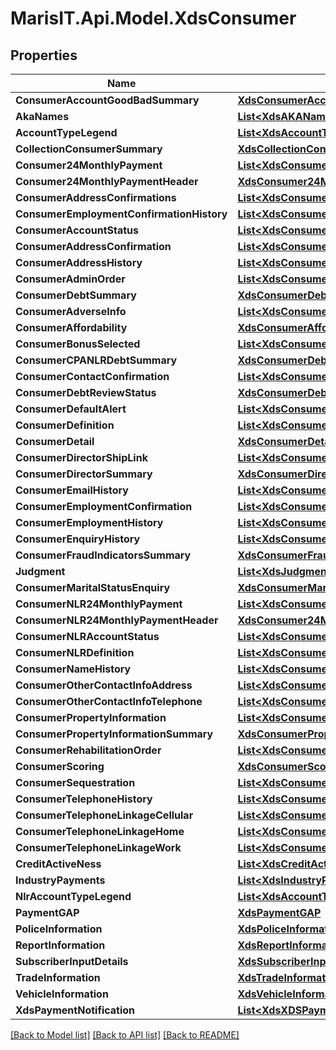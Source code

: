 
# MarisIT.Api.Model.XdsConsumer

## Properties

Name | Type | Description | Notes
------------ | ------------- | ------------- | -------------
**ConsumerAccountGoodBadSummary** | [**XdsConsumerAccountGoodBadSummary**](XdsConsumerAccountGoodBadSummary.md) |  | [optional] 
**AkaNames** | [**List&lt;XdsAKANames&gt;**](XdsAKANames.md) |  | [optional] 
**AccountTypeLegend** | [**List&lt;XdsAccountTypeLegend&gt;**](XdsAccountTypeLegend.md) |  | [optional] 
**CollectionConsumerSummary** | [**XdsCollectionConsumerSummary**](XdsCollectionConsumerSummary.md) |  | [optional] 
**Consumer24MonthlyPayment** | [**List&lt;XdsConsumer24MonthlyPayment&gt;**](XdsConsumer24MonthlyPayment.md) |  | [optional] 
**Consumer24MonthlyPaymentHeader** | [**XdsConsumer24MonthlyPaymentHeader**](XdsConsumer24MonthlyPaymentHeader.md) |  | [optional] 
**ConsumerAddressConfirmations** | [**List&lt;XdsConsumerAddressConfirmation&gt;**](XdsConsumerAddressConfirmation.md) |  | [optional] 
**ConsumerEmploymentConfirmationHistory** | [**List&lt;XdsConsumerEmploymentConfirmation&gt;**](XdsConsumerEmploymentConfirmation.md) |  | [optional] 
**ConsumerAccountStatus** | [**List&lt;XdsConsumerAccountStatus&gt;**](XdsConsumerAccountStatus.md) |  | [optional] 
**ConsumerAddressConfirmation** | [**List&lt;XdsConsumerAddressConfirmation&gt;**](XdsConsumerAddressConfirmation.md) |  | [optional] 
**ConsumerAddressHistory** | [**List&lt;XdsConsumerAddressHistory&gt;**](XdsConsumerAddressHistory.md) |  | [optional] 
**ConsumerAdminOrder** | [**List&lt;XdsConsumerAdminOrder&gt;**](XdsConsumerAdminOrder.md) |  | [optional] 
**ConsumerDebtSummary** | [**XdsConsumerDebtSummary**](XdsConsumerDebtSummary.md) |  | [optional] 
**ConsumerAdverseInfo** | [**List&lt;XdsConsumerAdverseInfo&gt;**](XdsConsumerAdverseInfo.md) |  | [optional] 
**ConsumerAffordability** | [**XdsConsumerAffordability**](XdsConsumerAffordability.md) |  | [optional] 
**ConsumerBonusSelected** | [**List&lt;XdsConsumerBonusSelected&gt;**](XdsConsumerBonusSelected.md) |  | [optional] 
**ConsumerCPANLRDebtSummary** | [**XdsConsumerDebtSummary**](XdsConsumerDebtSummary.md) |  | [optional] 
**ConsumerContactConfirmation** | [**List&lt;XdsConsumerContactConfirmation&gt;**](XdsConsumerContactConfirmation.md) |  | [optional] 
**ConsumerDebtReviewStatus** | [**XdsConsumerDebtReviewStatus**](XdsConsumerDebtReviewStatus.md) |  | [optional] 
**ConsumerDefaultAlert** | [**List&lt;XdsConsumerDefaultAlert&gt;**](XdsConsumerDefaultAlert.md) |  | [optional] 
**ConsumerDefinition** | [**List&lt;XdsConsumerDefinition&gt;**](XdsConsumerDefinition.md) |  | [optional] 
**ConsumerDetail** | [**XdsConsumerDetail**](XdsConsumerDetail.md) |  | [optional] 
**ConsumerDirectorShipLink** | [**List&lt;XdsConsumerDirectorShipLink&gt;**](XdsConsumerDirectorShipLink.md) |  | [optional] 
**ConsumerDirectorSummary** | [**XdsConsumerDirectorSummary**](XdsConsumerDirectorSummary.md) |  | [optional] 
**ConsumerEmailHistory** | [**List&lt;XdsConsumerEmailHistory&gt;**](XdsConsumerEmailHistory.md) |  | [optional] 
**ConsumerEmploymentConfirmation** | [**List&lt;XdsConsumerEmploymentConfirmation&gt;**](XdsConsumerEmploymentConfirmation.md) |  | [optional] 
**ConsumerEmploymentHistory** | [**List&lt;XdsConsumerEmploymentHistory&gt;**](XdsConsumerEmploymentHistory.md) |  | [optional] 
**ConsumerEnquiryHistory** | [**List&lt;XdsConsumerEnquiryHistory&gt;**](XdsConsumerEnquiryHistory.md) |  | [optional] 
**ConsumerFraudIndicatorsSummary** | [**XdsConsumerFraudIndicatorsSummary**](XdsConsumerFraudIndicatorsSummary.md) |  | [optional] 
**Judgment** | [**List&lt;XdsJudgment&gt;**](XdsJudgment.md) |  | [optional] 
**ConsumerMaritalStatusEnquiry** | [**XdsConsumerMaritalStatusEnquiry**](XdsConsumerMaritalStatusEnquiry.md) |  | [optional] 
**ConsumerNLR24MonthlyPayment** | [**List&lt;XdsConsumer24MonthlyPayment&gt;**](XdsConsumer24MonthlyPayment.md) |  | [optional] 
**ConsumerNLR24MonthlyPaymentHeader** | [**XdsConsumer24MonthlyPaymentHeader**](XdsConsumer24MonthlyPaymentHeader.md) |  | [optional] 
**ConsumerNLRAccountStatus** | [**List&lt;XdsConsumerAccountStatus&gt;**](XdsConsumerAccountStatus.md) |  | [optional] 
**ConsumerNLRDefinition** | [**List&lt;XdsConsumerDefinition&gt;**](XdsConsumerDefinition.md) |  | [optional] 
**ConsumerNameHistory** | [**List&lt;XdsConsumerNameHistory&gt;**](XdsConsumerNameHistory.md) |  | [optional] 
**ConsumerOtherContactInfoAddress** | [**List&lt;XdsConsumerOtherContactInfoAddress&gt;**](XdsConsumerOtherContactInfoAddress.md) |  | [optional] 
**ConsumerOtherContactInfoTelephone** | [**List&lt;XdsConsumerOtherContactInfoTelephone&gt;**](XdsConsumerOtherContactInfoTelephone.md) |  | [optional] 
**ConsumerPropertyInformation** | [**List&lt;XdsConsumerPropertyInformation&gt;**](XdsConsumerPropertyInformation.md) |  | [optional] 
**ConsumerPropertyInformationSummary** | [**XdsConsumerPropertyInformationSummary**](XdsConsumerPropertyInformationSummary.md) |  | [optional] 
**ConsumerRehabilitationOrder** | [**List&lt;XdsConsumerRehabilitationOrder&gt;**](XdsConsumerRehabilitationOrder.md) |  | [optional] 
**ConsumerScoring** | [**XdsConsumerScoring**](XdsConsumerScoring.md) |  | [optional] 
**ConsumerSequestration** | [**List&lt;XdsConsumerSequestration&gt;**](XdsConsumerSequestration.md) |  | [optional] 
**ConsumerTelephoneHistory** | [**List&lt;XdsConsumerTelephoneHistory&gt;**](XdsConsumerTelephoneHistory.md) |  | [optional] 
**ConsumerTelephoneLinkageCellular** | [**List&lt;XdsConsumerTelephoneLinkage&gt;**](XdsConsumerTelephoneLinkage.md) |  | [optional] 
**ConsumerTelephoneLinkageHome** | [**List&lt;XdsConsumerTelephoneLinkage&gt;**](XdsConsumerTelephoneLinkage.md) |  | [optional] 
**ConsumerTelephoneLinkageWork** | [**List&lt;XdsConsumerTelephoneLinkage&gt;**](XdsConsumerTelephoneLinkage.md) |  | [optional] 
**CreditActiveNess** | [**List&lt;XdsCreditActiveNess&gt;**](XdsCreditActiveNess.md) |  | [optional] 
**IndustryPayments** | [**List&lt;XdsIndustryPayments&gt;**](XdsIndustryPayments.md) |  | [optional] 
**NlrAccountTypeLegend** | [**List&lt;XdsAccountTypeLegend&gt;**](XdsAccountTypeLegend.md) |  | [optional] 
**PaymentGAP** | [**XdsPaymentGAP**](XdsPaymentGAP.md) |  | [optional] 
**PoliceInformation** | [**XdsPoliceInformation**](XdsPoliceInformation.md) |  | [optional] 
**ReportInformation** | [**XdsReportInformation**](XdsReportInformation.md) |  | [optional] 
**SubscriberInputDetails** | [**XdsSubscriberInputDetails**](XdsSubscriberInputDetails.md) |  | [optional] 
**TradeInformation** | [**XdsTradeInformation**](XdsTradeInformation.md) |  | [optional] 
**VehicleInformation** | [**XdsVehicleInformation**](XdsVehicleInformation.md) |  | [optional] 
**XdsPaymentNotification** | [**List&lt;XdsXDSPaymentNotification&gt;**](XdsXDSPaymentNotification.md) |  | [optional] 

[[Back to Model list]](../README.md#documentation-for-models)
[[Back to API list]](../README.md#documentation-for-api-endpoints)
[[Back to README]](../README.md)

